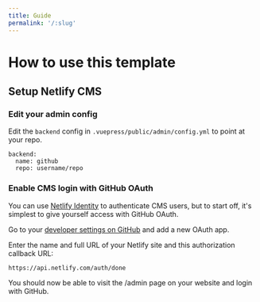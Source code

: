```yaml
---
title: Guide
permalink: '/:slug'
---
```


# How to use this template
## Setup Netlify CMS
### Edit your admin config
Edit the `backend` config in `.vuepress/public/admin/config.yml` to point at your repo.

```
backend:
  name: github
  repo: username/repo
```

### Enable CMS login with GitHub OAuth

You can use [Netlify Identity](https://docs.netlify.com/visitor-access/identity/) to authenticate CMS users, but to start off, it's simplest to give yourself access with GitHub OAuth.

Go to your [developer settings on GitHub](https://github.com/settings/developers) and add a new OAuth app.

Enter the name and full URL of your Netlify site and this authorization callback URL:

```
https://api.netlify.com/auth/done
```
You should now be able to visit the /admin page on your website and login with GitHub.
